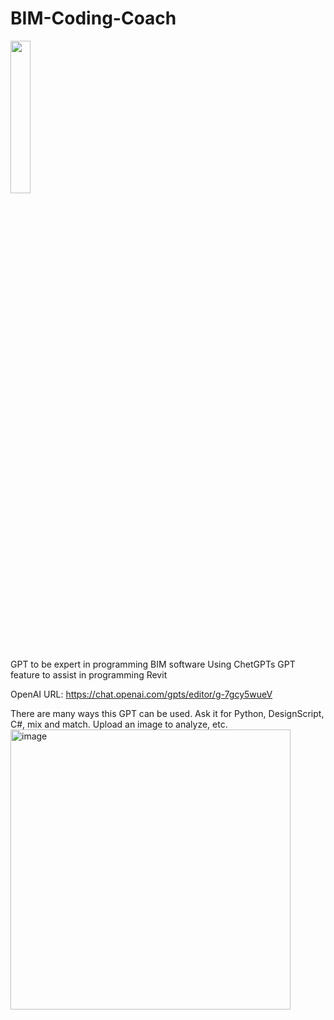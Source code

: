 # BIM-Coding-Coach
<img src="https://github.com/truevis/BIM-Coding-Coach/assets/3574046/1dfc592d-c3b3-45d6-af15-fad8d2ae8e44" width="25%">

GPT to be expert in programming BIM software
Using ChetGPTs GPT feature to assist in programming Revit

OpenAI URL: https://chat.openai.com/gpts/editor/g-7gcy5wueV

There are many ways this GPT can be used. Ask it for Python, DesignScript, C#, mix and match. Upload an image to analyze, etc.
<img width="448" alt="image" src="https://github.com/truevis/BIM-Coding-Coach/assets/3574046/9f788be6-28af-4b14-b307-229e3ac4d447">
